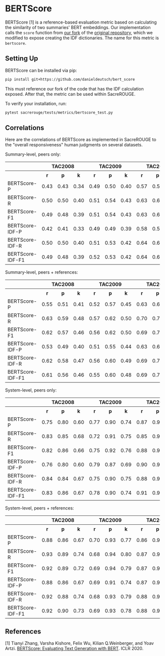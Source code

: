 # BERTScore
BERTScore [1] is a reference-based evaluation metric based on calculating the similarity of two summaries' BERT embeddings.
Our implementation calls the `score` function from [our fork](https://github.com/danieldeutsch/bert_score) of the [original repository](https://github.com/Tiiiger/bert_score), which we modified to expose creating the IDF dictionaries.
The name for this metric is `bertscore`.

## Setting Up
BERTScore can be installed via pip:
```bash
pip install git+https://github.com/danieldeutsch/bert_score
```
This must reference our fork of the code that has the IDF calculation exposed.
After that, the metric can be used within SacreROUGE.

To verify your installation, run:
```bash
pytest sacrerouge/tests/metrics/bertscore_test.py
```

## Correlations
Here are the correlations of BERTScore as implemented in SacreROUGE to the "overall responsiveness" human judgments on several datasets.

Summary-level, peers only:
<table>
<tr>
<th></th>
<th colspan="3">TAC2008</th>
<th colspan="3">TAC2009</th>
<th colspan="3">TAC2010</th>
<th colspan="3">TAC2011</th>
</tr>
<tr>
<th></th>
<th>r</th>
<th>p</th>
<th>k</th>
<th>r</th>
<th>p</th>
<th>k</th>
<th>r</th>
<th>p</th>
<th>k</th>
<th>r</th>
<th>p</th>
<th>k</th>
</tr>
<tr>
<td>BERTScore-P</td>
<td>0.43</td>
<td>0.43</td>
<td>0.34</td>
<td>0.49</td>
<td>0.50</td>
<td>0.40</td>
<td>0.57</td>
<td>0.58</td>
<td>0.47</td>
<td>0.46</td>
<td>0.47</td>
<td>0.38</td>
</tr>
<tr>
<td>BERTScore-R</td>
<td>0.50</td>
<td>0.50</td>
<td>0.40</td>
<td>0.51</td>
<td>0.54</td>
<td>0.43</td>
<td>0.63</td>
<td>0.63</td>
<td>0.52</td>
<td>0.45</td>
<td>0.53</td>
<td>0.43</td>
</tr>
<tr>
<td>BERTScore-F1</td>
<td>0.49</td>
<td>0.48</td>
<td>0.39</td>
<td>0.51</td>
<td>0.54</td>
<td>0.43</td>
<td>0.63</td>
<td>0.63</td>
<td>0.51</td>
<td>0.45</td>
<td>0.52</td>
<td>0.42</td>
</tr>
<tr>
<td>BERTScore-IDF-P</td>
<td>0.42</td>
<td>0.41</td>
<td>0.33</td>
<td>0.49</td>
<td>0.49</td>
<td>0.39</td>
<td>0.58</td>
<td>0.59</td>
<td>0.47</td>
<td>0.46</td>
<td>0.45</td>
<td>0.36</td>
</tr>
<tr>
<td>BERTScore-IDF-R</td>
<td>0.50</td>
<td>0.50</td>
<td>0.40</td>
<td>0.51</td>
<td>0.53</td>
<td>0.42</td>
<td>0.64</td>
<td>0.63</td>
<td>0.52</td>
<td>0.45</td>
<td>0.53</td>
<td>0.43</td>
</tr>
<tr>
<td>BERTScore-IDF-F1</td>
<td>0.49</td>
<td>0.48</td>
<td>0.39</td>
<td>0.52</td>
<td>0.53</td>
<td>0.42</td>
<td>0.64</td>
<td>0.63</td>
<td>0.52</td>
<td>0.46</td>
<td>0.51</td>
<td>0.41</td>
</tr>
</table>

Summary-level, peers + references:
<table>
<tr>
<th></th>
<th colspan="3">TAC2008</th>
<th colspan="3">TAC2009</th>
<th colspan="3">TAC2010</th>
<th colspan="3">TAC2011</th>
</tr>
<tr>
<th></th>
<th>r</th>
<th>p</th>
<th>k</th>
<th>r</th>
<th>p</th>
<th>k</th>
<th>r</th>
<th>p</th>
<th>k</th>
<th>r</th>
<th>p</th>
<th>k</th>
</tr>
<tr>
<td>BERTScore-P</td>
<td>0.55</td>
<td>0.51</td>
<td>0.41</td>
<td>0.52</td>
<td>0.57</td>
<td>0.45</td>
<td>0.63</td>
<td>0.65</td>
<td>0.53</td>
<td>0.42</td>
<td>0.53</td>
<td>0.43</td>
</tr>
<tr>
<td>BERTScore-R</td>
<td>0.63</td>
<td>0.59</td>
<td>0.48</td>
<td>0.57</td>
<td>0.62</td>
<td>0.50</td>
<td>0.70</td>
<td>0.71</td>
<td>0.59</td>
<td>0.41</td>
<td>0.61</td>
<td>0.50</td>
</tr>
<tr>
<td>BERTScore-F1</td>
<td>0.62</td>
<td>0.57</td>
<td>0.46</td>
<td>0.56</td>
<td>0.62</td>
<td>0.50</td>
<td>0.69</td>
<td>0.70</td>
<td>0.58</td>
<td>0.41</td>
<td>0.58</td>
<td>0.48</td>
</tr>
<tr>
<td>BERTScore-IDF-P</td>
<td>0.53</td>
<td>0.49</td>
<td>0.40</td>
<td>0.51</td>
<td>0.55</td>
<td>0.44</td>
<td>0.63</td>
<td>0.65</td>
<td>0.53</td>
<td>0.42</td>
<td>0.51</td>
<td>0.41</td>
</tr>
<tr>
<td>BERTScore-IDF-R</td>
<td>0.62</td>
<td>0.58</td>
<td>0.47</td>
<td>0.56</td>
<td>0.60</td>
<td>0.49</td>
<td>0.69</td>
<td>0.71</td>
<td>0.59</td>
<td>0.41</td>
<td>0.60</td>
<td>0.49</td>
</tr>
<tr>
<td>BERTScore-IDF-F1</td>
<td>0.61</td>
<td>0.56</td>
<td>0.46</td>
<td>0.55</td>
<td>0.60</td>
<td>0.48</td>
<td>0.69</td>
<td>0.70</td>
<td>0.58</td>
<td>0.42</td>
<td>0.57</td>
<td>0.47</td>
</tr>
</table>

System-level, peers only:
<table>
<tr>
<th></th>
<th colspan="3">TAC2008</th>
<th colspan="3">TAC2009</th>
<th colspan="3">TAC2010</th>
<th colspan="3">TAC2011</th>
</tr>
<tr>
<th></th>
<th>r</th>
<th>p</th>
<th>k</th>
<th>r</th>
<th>p</th>
<th>k</th>
<th>r</th>
<th>p</th>
<th>k</th>
<th>r</th>
<th>p</th>
<th>k</th>
</tr>
<tr>
<td>BERTScore-P</td>
<td>0.75</td>
<td>0.80</td>
<td>0.60</td>
<td>0.77</td>
<td>0.90</td>
<td>0.74</td>
<td>0.87</td>
<td>0.91</td>
<td>0.76</td>
<td>0.78</td>
<td>0.77</td>
<td>0.61</td>
</tr>
<tr>
<td>BERTScore-R</td>
<td>0.83</td>
<td>0.85</td>
<td>0.68</td>
<td>0.72</td>
<td>0.91</td>
<td>0.75</td>
<td>0.85</td>
<td>0.93</td>
<td>0.79</td>
<td>0.77</td>
<td>0.87</td>
<td>0.69</td>
</tr>
<tr>
<td>BERTScore-F1</td>
<td>0.82</td>
<td>0.86</td>
<td>0.66</td>
<td>0.75</td>
<td>0.92</td>
<td>0.76</td>
<td>0.88</td>
<td>0.93</td>
<td>0.79</td>
<td>0.78</td>
<td>0.85</td>
<td>0.69</td>
</tr>
<tr>
<td>BERTScore-IDF-P</td>
<td>0.76</td>
<td>0.80</td>
<td>0.60</td>
<td>0.79</td>
<td>0.87</td>
<td>0.69</td>
<td>0.90</td>
<td>0.92</td>
<td>0.77</td>
<td>0.79</td>
<td>0.75</td>
<td>0.58</td>
</tr>
<tr>
<td>BERTScore-IDF-R</td>
<td>0.84</td>
<td>0.84</td>
<td>0.67</td>
<td>0.75</td>
<td>0.90</td>
<td>0.75</td>
<td>0.88</td>
<td>0.92</td>
<td>0.78</td>
<td>0.77</td>
<td>0.88</td>
<td>0.71</td>
</tr>
<tr>
<td>BERTScore-IDF-F1</td>
<td>0.83</td>
<td>0.86</td>
<td>0.67</td>
<td>0.78</td>
<td>0.90</td>
<td>0.74</td>
<td>0.91</td>
<td>0.96</td>
<td>0.82</td>
<td>0.78</td>
<td>0.84</td>
<td>0.67</td>
</tr>
</table>

System-level, peers + references:
<table>
<tr>
<th></th>
<th colspan="3">TAC2008</th>
<th colspan="3">TAC2009</th>
<th colspan="3">TAC2010</th>
<th colspan="3">TAC2011</th>
</tr>
<tr>
<th></th>
<th>r</th>
<th>p</th>
<th>k</th>
<th>r</th>
<th>p</th>
<th>k</th>
<th>r</th>
<th>p</th>
<th>k</th>
<th>r</th>
<th>p</th>
<th>k</th>
</tr>
<tr>
<td>BERTScore-P</td>
<td>0.88</td>
<td>0.86</td>
<td>0.67</td>
<td>0.70</td>
<td>0.93</td>
<td>0.77</td>
<td>0.86</td>
<td>0.94</td>
<td>0.80</td>
<td>0.50</td>
<td>0.85</td>
<td>0.70</td>
</tr>
<tr>
<td>BERTScore-R</td>
<td>0.93</td>
<td>0.89</td>
<td>0.74</td>
<td>0.68</td>
<td>0.94</td>
<td>0.80</td>
<td>0.87</td>
<td>0.95</td>
<td>0.83</td>
<td>0.49</td>
<td>0.92</td>
<td>0.76</td>
</tr>
<tr>
<td>BERTScore-F1</td>
<td>0.92</td>
<td>0.89</td>
<td>0.72</td>
<td>0.69</td>
<td>0.94</td>
<td>0.79</td>
<td>0.87</td>
<td>0.96</td>
<td>0.83</td>
<td>0.50</td>
<td>0.90</td>
<td>0.76</td>
</tr>
<tr>
<td>BERTScore-IDF-P</td>
<td>0.88</td>
<td>0.86</td>
<td>0.67</td>
<td>0.69</td>
<td>0.91</td>
<td>0.74</td>
<td>0.87</td>
<td>0.94</td>
<td>0.80</td>
<td>0.51</td>
<td>0.83</td>
<td>0.66</td>
</tr>
<tr>
<td>BERTScore-IDF-R</td>
<td>0.92</td>
<td>0.88</td>
<td>0.74</td>
<td>0.68</td>
<td>0.93</td>
<td>0.79</td>
<td>0.88</td>
<td>0.95</td>
<td>0.83</td>
<td>0.49</td>
<td>0.92</td>
<td>0.77</td>
</tr>
<tr>
<td>BERTScore-IDF-F1</td>
<td>0.92</td>
<td>0.90</td>
<td>0.73</td>
<td>0.69</td>
<td>0.93</td>
<td>0.78</td>
<td>0.88</td>
<td>0.96</td>
<td>0.84</td>
<td>0.50</td>
<td>0.90</td>
<td>0.75</td>
</tr>
</table>

## References
[1] Tianyi Zhang, Varsha Kishore, Felix Wu, Kilian Q.Weinberger, and Yoav Artzi. [BERTScore: Evaluating Text Generation with BERT](https://arxiv.org/abs/1904.09675). ICLR 2020.